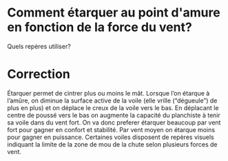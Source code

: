 ﻿# Comment étarquer au point d'amure en fonction de la force du vent?
Quels repères utiliser?

# Correction
Étarquer permet de cintrer plus ou moins le mât. Lorsque l’on étarque à l’amûre, on diminue la surface active de la voile (elle vrille (“dégueule”) de plus en plus) et on déplace le creux de la voile vers le bas. En déplacant le centre de poussé vers le bas on augmente la capacité du planchiste à tenir sa voile dans du vent fort.
On va donc preferer étarquer beaucoup par vent fort pour gagner en confort et stabilité. Par vent moyen on étarque moins pour gagner en puissance.
Certaines voiles disposent de repères visuels indiquant la limite de la zone de mou de la chute selon plusieurs forces de vent.